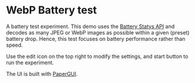 # WebP Battery test

A battery test experiment. This demo uses the [Battery Statys API](https://w3c.github.io/battery/) and decodes as many JPEG or WebP images as possible within a given (preset) battery drop. Hence, this test focuses on battery performance rather than speed.

Use the edit icon on the top right to modify the settings, and start button to run the experiment.

The UI is built with [PaperGUI](http://google.github.io/paper-gui).
